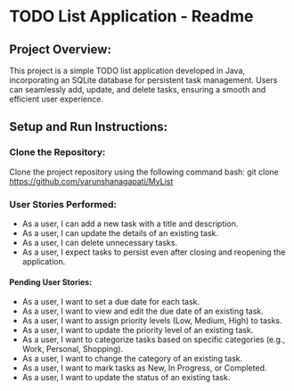 # TODO List Application - Readme

## Project Overview:

This project is a simple TODO list application developed in Java, incorporating an SQLite database for persistent task management. Users can seamlessly add, update, and delete tasks, ensuring a smooth and efficient user experience.

## Setup and Run Instructions:

### Clone the Repository:

Clone the project repository using the following command
bash: 
git clone https://github.com/varunshanagapati/MyList

### User Stories Performed:
  - As a user, I can add a new task with a title and description.
  - As a user, I can update the details of an existing task.
  - As a user, I can delete unnecessary tasks.
  - As a user, I expect tasks to persist even after closing and reopening the application.
#### Pending User Stories:
 - As a user, I want to set a due date for each task.
 - As a user, I want to view and edit the due date of an existing task.
 - As a user, I want to assign priority levels (Low, Medium, High) to tasks.
 - As a user, I want to update the priority level of an existing task.
 - As a user, I want to categorize tasks based on specific categories (e.g., Work, Personal, Shopping).
 - As a user, I want to change the category of an existing task.
 - As a user, I want to mark tasks as New, In Progress, or Completed.
 - As a user, I want to update the status of an existing task.
